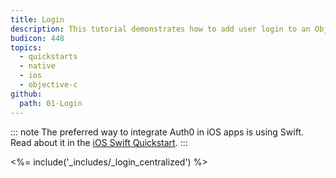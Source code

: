 ```yaml
---
title: Login
description: This tutorial demonstrates how to add user login to an Objective-C application using Auth0.
budicon: 448
topics:
  - quickstarts
  - native
  - ios
  - objective-c
github:
  path: 01-Login
---
```


::: note
The preferred way to integrate Auth0 in iOS apps is using Swift. Read about it in the [iOS Swift Quickstart](/quickstart/native/ios-swift). 
:::

<%= include('_includes/_login_centralized') %>
